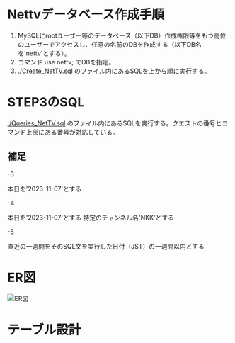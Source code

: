 # Nettvデータベース作成手順
1. MySQLにrootユーザー等のデータベース（以下DB）作成権限等をもつ高位のユーザーでアクセスし、任意の名前のDBを作成する（以下DB名を'nettv'とする）。
2. コマンド use nettv; でDBを指定。
3. [./Create_NetTV.sql](./Create_NetTV.sql) のファイル内にあるSQLを上から順に実行する。

# STEP3のSQL
[./Queries_NetTV.sql](./Queries_NetTV.sql) のファイル内にあるSQLを実行する。クエストの番号とコマンド上部にある番号が対応している。
## 補足
-3

本日を'2023-11-07'とする

-4

本日を'2023-11-07'とする
特定のチャンネル名'NKK'とする

-5

直近の一週間をそのSQL文を実行した日付（JST）の一週間以内とする

# ER図
![ER図](./NeoInternetTV.png)

# テーブル設計
